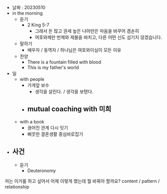 - 날짜 : 20230510
- in the morning
	- 듣기
		- 2 King 5-7
			- 그래서 돈 많고 권세 높은 나아만은 마음을 바꾸어 겸손히
			- 여호와께만 번제와 제물을 바치고, 다른 어떤 신도 섬기지 않겠습니다.
	- 말하기
		-  배우자 / 동역자 / 하나님은 여호와이심이 모든 이유
	- 찬양
		- There is a fountain filled with blood
		- This is my father's world
- 일
	- with people
		- 가게앞 보수
			- 생각을 살린다. / 생각을 보탠다.
		- mutual coaching with 미희
			- 
	-  with a book
		- 끊어진 관계 다시 잇기
		- 삐끗한 결혼생활 중심바로잡기
- 사건
	- 
	- 듣기
		- Deuteronomy  



저는 이거를 하고 싶어서 어제 이렇게 했는데 뭘 바꿔야 할까요?
content / pattern / relationship